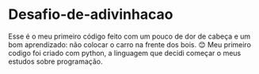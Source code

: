 # Desafio-de-adivinhacao
Esse é o meu primeiro código feito com um pouco de dor de cabeça e um bom aprendizado: não colocar o carro na  frente dos bois. 😊
Meu primeiro codigo foi criado com python, a linguagem que decidi começar o meus estudos sobre programação.
